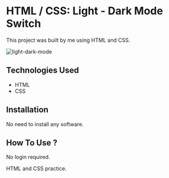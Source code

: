 # HTML / CSS: Light - Dark Mode Switch

This project was built by me using HTML and CSS.

![light-dark-mode](https://user-images.githubusercontent.com/78431899/222927908-b628506f-1c48-4f76-bd72-4d6d25a3928f.png)

## Technologies Used
- HTML
- CSS

## Installation
No need to install any software.

## How To Use ?
No login required.

HTML and CSS practice.
